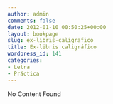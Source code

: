 ```yaml
---
author: admin
comments: false
date: 2012-01-10 00:50:25+00:00
layout: bookpage
slug: ex-libris-caligrafico
title: Ex-libris caligráfico
wordpress_id: 141
categories:
- Letra
- Práctica
---
```


No Content Found
